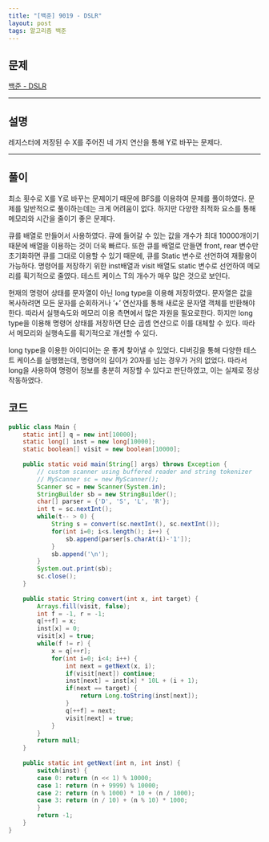 ```yaml
---
title: "[백준] 9019 - DSLR"
layout: post
tags: 알고리즘 백준
---
```


## 문제
[백준 - DSLR](https://www.acmicpc.net/problem/9019)

---
## 설명
레지스터에 저장된 수 X를 주어진 네 가지 연산을 통해 Y로 바꾸는 문제다.

---
## 풀이
최소 횟수로 X를 Y로 바꾸는 문제이기 때문에 BFS를 이용하여 문제를 풀이하였다. 문제를 일반적으로 풀이하는데는 크게 어려움이 없다. 하지만 다양한 최적화 요소를 통해 메모리와 시간을 줄이기 좋은 문제다.

큐를 배열로 만들어서 사용하였다. 큐에 들어갈 수 있는 값을 개수가 최대 10000개이기 때문에 배열을 이용하는 것이 더욱 빠르다. 또한 큐를 배열로 만들면 front, rear 변수만 초기화하면 큐를 그대로 이용할 수 있기 때문에, 큐를 Static 변수로 선언하여 재활용이 가능하다. 명령어를 저장하기 위한 inst배열과 visit 배열도 static 변수로 선언하여 메모리를 획기적으로 줄였다. 테스트 케이스 T의 개수가 매우 많은 것으로 보인다.

현재의 명령어 상태를 문자열이 아닌 long type을 이용해 저장하였다. 문자열은 값을 복사하려면 모든 문자를 순회하거나 ’+’ 연산자를 통해 새로운 문자열 객체를 반환해야한다. 따라서 실행속도와 메모리 이용 측면에서 많은 자원을 필요로한다. 하지만 long type을 이용해 명령어 상태를 저장하면 단순 곱셈 연산으로 이를 대체할 수 있다. 따라서 메모리와 실행속도를 획기적으로 개선할 수 있다.

long type을 이용한 아이디어는 운 좋게 찾아낼 수 있었다. 디버깅을 통해 다양한 테스트 케이스를 실행했는데, 명령어의 길이가 20자를 넘는 경우가 거의 없었다. 따라서 long을 사용하여 명령어 정보를 충분히 저장할 수 있다고 판단하였고, 이는 실제로 정상 작동하였다.

## 코드
```java
public class Main {
	static int[] q = new int[10000];
	static long[] inst = new long[10000];
	static boolean[] visit = new boolean[10000];
	
	public static void main(String[] args) throws Exception {
		// custom scanner using buffered reader and string tokenizer
		// MyScanner sc = new MyScanner(); 
		Scanner sc = new Scanner(System.in);
		StringBuilder sb = new StringBuilder();
		char[] parser = {'D', 'S', 'L', 'R'};
		int t = sc.nextInt();
		while(t-- > 0) {
			String s = convert(sc.nextInt(), sc.nextInt());
			for(int i=0; i<s.length(); i++) {
				sb.append(parser[s.charAt(i)-'1']);
			}
			sb.append('\n');
		}
		System.out.print(sb);
		sc.close();
	}
	
	public static String convert(int x, int target) {
		Arrays.fill(visit, false);
		int f = -1, r = -1;
		q[++f] = x;
		inst[x] = 0;
		visit[x] = true;
		while(f != r) {
			x = q[++r];
			for(int i=0; i<4; i++) {
				int next = getNext(x, i);
				if(visit[next]) continue;
				inst[next] = inst[x] * 10L + (i + 1);
				if(next == target) {
					return Long.toString(inst[next]);
				}
				q[++f] = next;
				visit[next] = true;
			}
		}
		return null;
	}
	
	public static int getNext(int n, int inst) {
		switch(inst) {
		case 0: return (n << 1) % 10000;
		case 1: return (n + 9999) % 10000;
		case 2: return (n % 1000) * 10 + (n / 1000);
		case 3: return (n / 10) + (n % 10) * 1000;
		}
		return -1;
	}
}
```